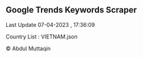 

## Google Trends Keywords Scraper 
 
Last Update 07-04-2023 , 17:36:09

Country List :
VIETNAM.json



© Abdul Muttaqin 
